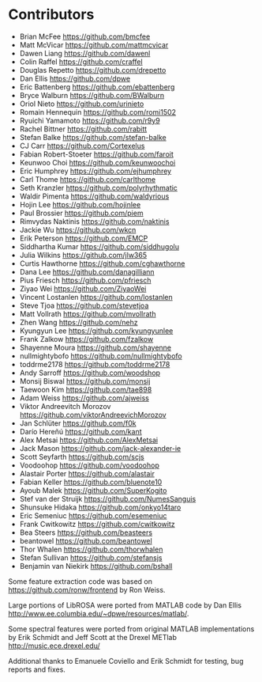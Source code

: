 Contributors
============

* Brian McFee <https://github.com/bmcfee>
* Matt McVicar <https://github.com/mattmcvicar>
* Dawen Liang <https://github.com/dawenl>
* Colin Raffel <https://github.com/craffel>
* Douglas Repetto <https://github.com/drepetto>
* Dan Ellis <https://github.com/dpwe>
* Eric Battenberg <https://github.com/ebattenberg>
* Bryce Walburn <https://github.com/BWalburn>
* Oriol Nieto <https://github.com/urinieto>
* Romain Hennequin <https://github.com/romi1502>
* Ryuichi Yamamoto <https://github.com/r9y9>
* Rachel Bittner <https://github.com/rabitt>
* Stefan Balke <https://github.com/stefan-balke>
* CJ Carr <https://github.com/Cortexelus>
* Fabian Robert-Stoeter <https://github.com/faroit>
* Keunwoo Choi <https://github.com/keunwoochoi>
* Eric Humphrey <https://github.com/ejhumphrey>
* Carl Thome <https://github.com/carlthome>
* Seth Kranzler <https://github.com/polyrhythmatic>
* Waldir Pimenta <https://github.com/waldyrious>
* Hojin Lee <https://github.com/hojinlee>
* Paul Brossier <https://github.com/piem>
* Rimvydas Naktinis <https://github.com/naktinis>
* Jackie Wu <https://github.com/wkcn>
* Erik Peterson <https://github.com/EMCP>
* Siddhartha Kumar <https://github.com/siddhugolu>
* Julia Wilkins <https://github.com/jlw365>
* Curtis Hawthorne <https://github.com/cghawthorne>
* Dana Lee <https://github.com/danagilliann>
* Pius Friesch <https://github.com/pfriesch>
* Ziyao Wei <https://github.com/ZiyaoWei>
* Vincent Lostanlen <https://github.com/lostanlen>
* Steve Tjoa <https://github.com/stevetjoa>
* Matt Vollrath <https://github.com/mvollrath>
* Zhen Wang <https://github.com/nehz>
* Kyungyun Lee <https://github.com/kyungyunlee>
* Frank Zalkow <https://github.com/fzalkow>
* Shayenne Moura <https://github.com/shayenne>
* nullmightybofo <https://github.com/nullmightybofo>
* toddrme2178 <https://github.com/toddrme2178>
* Andy Sarroff <https://github.com/woodshop>
* Monsij Biswal <https://github.com/monsij>
* Taewoon Kim <https://github.com/tae898>
* Adam Weiss <https://github.com/ajweiss>
* Viktor Andreevitch Morozov <https://github.com/viktorAndreevichMorozov>
* Jan Schlüter <https://github.com/f0k>
* Darío Hereñú <https://github.com/kant>
* Alex Metsai <https://github.com/AlexMetsai>
* Jack Mason <https://github.com/jack-alexander-ie>
* Scott Seyfarth <https://github.com/scjs>
* Voodoohop <https://github.com/voodoohop>
* Alastair Porter <https://github.com/alastair>
* Fabian Keller <https://github.com/bluenote10>
* Ayoub Malek <https://github.com/SuperKogito>
* Stef van der Struijk <https://github.com/NumesSanguis>
* Shunsuke Hidaka <https://github.com/onkyo14taro>
* Eric Semeniuc <https://github.com/esemeniuc>
* Frank Cwitkowitz <https://github.com/cwitkowitz>
* Bea Steers <https://github.com/beasteers>
* beantowel <https://github.com/beantowel>
* Thor Whalen <https://github.com/thorwhalen>
* Stefan Sullivan <https://github.com/stefansjs>
* Benjamin van Niekirk <https://github.com/bshall>


Some feature extraction code was based on <https://github.com/ronw/frontend> by Ron Weiss.

Large portions of LibROSA were ported from MATLAB code by Dan Ellis <http://www.ee.columbia.edu/~dpwe/resources/matlab/>.

Some spectral features were ported from original MATLAB implementations by Erik Schmidt and Jeff Scott
at the Drexel METlab <http://music.ece.drexel.edu/>

Additional thanks to Emanuele Coviello and Erik Schmidt for testing, bug reports and fixes.
